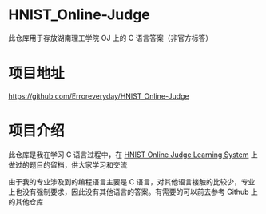 # HNIST_Online-Judge
此仓库用于存放湖南理工学院 OJ 上的 C 语言答案（非官方标答）

# 项目地址
https://github.com/Erroreveryday/HNIST_Online-Judge

# 项目介绍

此仓库是我在学习 C 语言过程中，在 <a href="https://oj.hnist-acm.com/" target="_blank">HNIST Online Judge Learning System</a> 上做过的题目的留档，供大家学习和交流

由于我的专业涉及到的编程语言主要是 C 语言，对其他语言接触的比较少，专业上也没有强制要求，因此没有其他语言的答案。有需要的可以前去参考 Github 上的其他仓库

